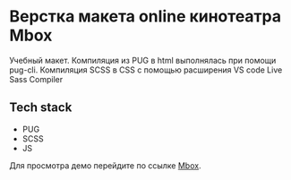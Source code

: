 # Верстка макета online кинотеатра Mbox

Учебный макет. Компиляция из PUG в html выполнялась при помощи pug-cli. Компиляция SCSS в CSS с помощью расширения VS code Live Sass Compiler

## Tech stack
* PUG
* SCSS
* JS

Для просмотра демо перейдите по ссылке [Mbox]().
